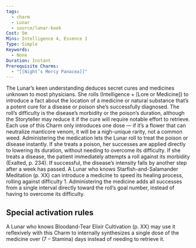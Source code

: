 ```yaml
---
tags:
  - charm
  - Lunar
  - source/lunar-book
Cost: 5m
Mins: Intelligence 4, Essence 1
Type: Simple
Keywords:
  - None
Duration: Instant
Prerequisite Charms:
  - "[[Night’s Mercy Panacea]]"
---
```

The Lunar’s keen understanding deduces secret cures and medicines unknown to most physicians. She rolls (Intelligence + [Lore or Medicine]) to introduce a fact about the location of a medicine or natural substance that’s a potent cure for a disease or poison she’s successfully diagnosed. The roll’s difficulty is the disease’s morbidity or the poison’s duration, although the Storyteller may reduce it if the cure will require notable effort to retrieve. Each use of this Charm only introduces one dose — if it’s a flower that can neutralize manticore venom, it will be a nigh-unique rarity, not a common weed. Administering the medication lets the Lunar roll to treat the poison or disease instantly. If she treats a poison, her successes are applied directly to lowering its duration, without needing to overcome its difficulty. If she treats a disease, the patient immediately attempts a roll against its morbidity (Exalted, p. 234). If successful, the disease’s intensity falls by another step after a week has passed. A Lunar who knows Starfish-and-Salamander Meditation (p. XX) can introduce a medicine to speed its healing process, rolling against difficulty 1. Administering the medicine adds all successes from a single interval directly toward the roll’s goal number, instead of having to overcome its difficulty. 

## Special activation rules

A Lunar who knows Bloodand-Tear Elixir Cultivation (p. XX) may use it reflexively with this Charm to internally synthesizes a single dose of the medicine over (7 – Stamina) days instead of needing to retrieve it.